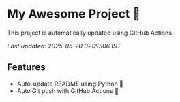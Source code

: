 # My Awesome Project 🚀

This project is automatically updated using GitHub Actions.

_Last updated: 2025-05-20 02:20:06 IST_

## Features
- Auto-update README using Python 🐍
- Auto Git push with GitHub Actions 🤖

